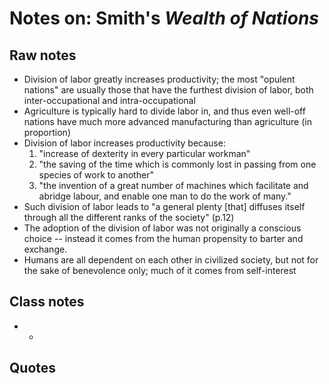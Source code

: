 Notes on: Smith's *Wealth of Nations*
========================================

## Raw notes ##

* Division of labor greatly increases productivity; the most "opulent nations" are usually those that
have the furthest division of labor, both inter-occupational and intra-occupational
* Agriculture is typically hard to divide labor in, and thus even well-off nations have much more advanced
manufacturing than agriculture (in proportion)
* Division of labor increases productivity because:
    1. "increase of dexterity in every particular workman"
    2. "the saving of the time which is commonly lost in passing from one species of work to another"
    3. "the invention of a great number of machines which facilitate and abridge labour, and enable one man
        to do the work of many."
* Such division of labor leads to "a general plenty [that] diffuses itself through all the different ranks
of the society" (p.12)
* The adoption of the division of labor was not originally a conscious choice -- instead it comes from the
human propensity to barter and exchange.
* Humans are all dependent on each other in civilized society, but not for the sake of benevolence only;
much of it comes from self-interest

## Class notes ##

* - 

## Quotes ##

>

